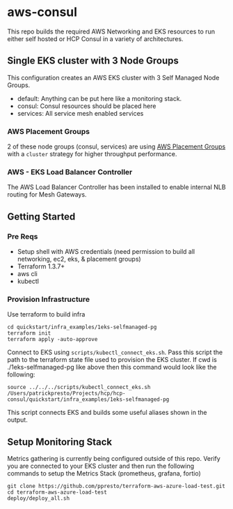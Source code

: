 # aws-consul

This repo builds the required AWS Networking and EKS resources to run either self hosted or HCP Consul in a variety of architectures.

## Single EKS cluster with 3 Node Groups
This configuration creates an AWS EKS cluster with 3 Self Managed Node Groups.
- default:  Anything can be put here like a monitoring stack.
- consul:   Consul resources should be placed here
- services: All service mesh enabled services

### AWS Placement Groups
2 of these node groups (consul, services) are using [AWS Placement Groups](https://docs.aws.amazon.com/AWSEC2/latest/UserGuide/placement-groups.html) with a `cluster` strategy for higher throughput performance.

### AWS - EKS Load Balancer Controller
The AWS Load Balancer Controller has been installed to enable internal NLB routing for Mesh Gateways.

## Getting Started

### Pre Reqs
- Setup shell with AWS credentials (need permission to build all networking, ec2, eks, & placement groups)
- Terraform 1.3.7+
- aws cli
- kubectl

### Provision Infrastructure
Use terraform to build infra
```
cd quickstart/infra_examples/1eks-selfmanaged-pg
terraform init
terraform apply -auto-approve
```

Connect to EKS using `scripts/kubectl_connect_eks.sh`.  Pass this script the path to the terraform state file used to provision the EKS cluster.  If cwd is ./1eks-selfmanaged-pg like above then this command would look like the following:
```
source ../../../scripts/kubectl_connect_eks.sh /Users/patrickpresto/Projects/hcp/hcp-consul/quickstart/infra_examples/1eks-selfmanaged-pg
```
This script connects EKS and builds some useful aliases shown in the output.

## Setup Monitoring Stack
Metrics gathering is currently being configured outside of this repo. Verify you are connected to your EKS cluster and then run the following commands to setup the Metrics Stack (prometheus, grafana, fortio)
```
git clone https://github.com/ppresto/terraform-aws-azure-load-test.git
cd terraform-aws-azure-load-test
deploy/deploy_all.sh
```

